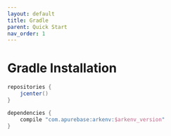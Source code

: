 ```yaml
---
layout: default
title: Gradle
parent: Quick Start
nav_order: 1
---
```


# Gradle Installation

```gradle
repositories {
    jcenter()
}

dependencies {
    compile "com.apurebase:arkenv:$arkenv_version"
}
```